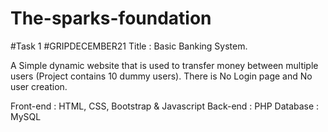 # The-sparks-foundation
#Task 1 
#GRIPDECEMBER21
Title : Basic Banking System.

A Simple dynamic website that is used to transfer money between multiple users (Project contains 10 dummy users). There is No Login page and No user creation. 

Front-end : HTML, CSS, Bootstrap & Javascript 
Back-end : PHP 
Database : MySQL   


